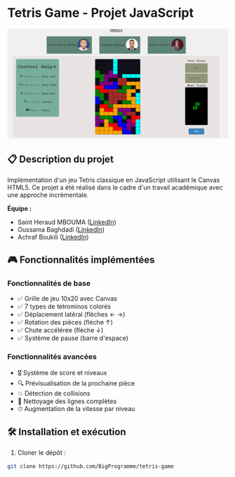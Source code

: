 # Tetris Game - Projet JavaScript

![Tetris Screenshot](/assets/images/game_pic.png) 

## 📋 Description du projet
Implémentation d'un jeu Tetris classique en JavaScript utilisant le Canvas HTML5. Ce projet a été réalisé dans le cadre d'un travail académique avec une approche incrémentale.

**Équipe :**  
- Saint Heraud MBOUMA ([LinkedIn](https://www.linkedin.com/in/sainthm))  
- Oussama Baghdadi ([LinkedIn](https://www.linkedin.com/in/oussamabaghdadi))  
- Achraf Boukili ([LinkedIn](https://www.linkedin.com/in/achrafboukili))

## 🎮 Fonctionnalités implémentées
### Fonctionnalités de base
- ✅ Grille de jeu 10x20 avec Canvas
- ✅ 7 types de tetrominos colorés
- ✅ Déplacement latéral (flèches ← →)
- ✅ Rotation des pièces (flèche ↑)
- ✅ Chute accélérée (flèche ↓)
- ✅ Système de pause (barre d'espace)

### Fonctionnalités avancées
- 🎖 Système de score et niveaux
- 🔍 Prévisualisation de la prochaine pièce
- 💥 Détection de collisions
- 🧹 Nettoyage des lignes complètes
- ⏱ Augmentation de la vitesse par niveau

## 🛠 Installation et exécution
1. Cloner le dépôt :
```bash
git clone https://github.com/BigProgramme/tetris-game
